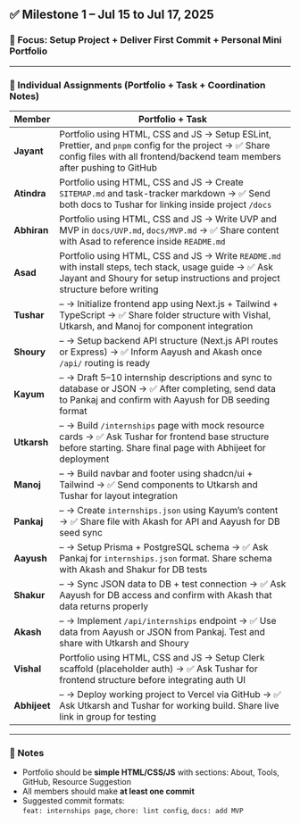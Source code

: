 ## ✅ Milestone 1 – Jul 15 to Jul 17, 2025  
### 🎯 Focus: Setup Project + Deliver First Commit + Personal Mini Portfolio

---

### 🧩 Individual Assignments (Portfolio + Task + Coordination Notes)

| **Member**     | **Portfolio + Task**                                                                                                                                                                        |
|----------------|----------------------------------------------------------------------------------------------------------------------------------------------------------------------------------------------|
| **Jayant**     | Portfolio using HTML, CSS and JS → Setup ESLint, Prettier, and `pnpm` config for the project → ✅ Share config files with all frontend/backend team members after pushing to GitHub         |
| **Atindra**    | Portfolio using HTML, CSS and JS → Create `SITEMAP.md` and task-tracker markdown → ✅ Send both docs to Tushar for linking inside project `/docs`                                           |
| **Abhiran**    | Portfolio using HTML, CSS and JS → Write UVP and MVP in `docs/UVP.md`, `docs/MVP.md` → ✅ Share content with Asad to reference inside `README.md`                                           |
| **Asad**       | Portfolio using HTML, CSS and JS → Write `README.md` with install steps, tech stack, usage guide → ✅ Ask Jayant and Shoury for setup instructions and project structure before writing     |
| **Tushar**     | – → Initialize frontend app using Next.js + Tailwind + TypeScript → ✅ Share folder structure with Vishal, Utkarsh, and Manoj for component integration                                     |
| **Shoury**     | – → Setup backend API structure (Next.js API routes or Express) → ✅ Inform Aayush and Akash once `/api/` routing is ready                                                                 |
| **Kayum**      | – → Draft 5–10 internship descriptions and sync to database or JSON → ✅ After completing, send data to Pankaj and confirm with Aayush for DB seeding format                                |
| **Utkarsh**    | – → Build `/internships` page with mock resource cards → ✅ Ask Tushar for frontend base structure before starting. Share final page with Abhijeet for deployment                           |
| **Manoj**      | – → Build navbar and footer using shadcn/ui + Tailwind → ✅ Send components to Utkarsh and Tushar for layout integration                                                                   |
| **Pankaj**     | – → Create `internships.json` using Kayum’s content → ✅ Share file with Akash for API and Aayush for DB seed sync                                                                          |
| **Aayush**     | – → Setup Prisma + PostgreSQL schema → ✅ Ask Pankaj for `internships.json` format. Share schema with Akash and Shakur for DB tests                                                        |
| **Shakur**     | – → Sync JSON data to DB + test connection → ✅ Ask Aayush for DB access and confirm with Akash that data returns properly                                                                  |
| **Akash**      | – → Implement `/api/internships` endpoint → ✅ Use data from Aayush or JSON from Pankaj. Test and share with Utkarsh and Shoury                                                             |
| **Vishal**     | Portfolio using HTML, CSS and JS → Setup Clerk scaffold (placeholder auth) → ✅ Ask Tushar for frontend structure before integrating auth UI                                                |
| **Abhijeet**   | – → Deploy working project to Vercel via GitHub → ✅ Ask Utkarsh and Tushar for working build. Share live link in group for testing                                                         |

---

### 📌 Notes

- Portfolio should be **simple HTML/CSS/JS** with sections: About, Tools, GitHub, Resource Suggestion  
- All members should make **at least one commit**
- Suggested commit formats:  
  `feat: internships page`, `chore: lint config`, `docs: add MVP`

